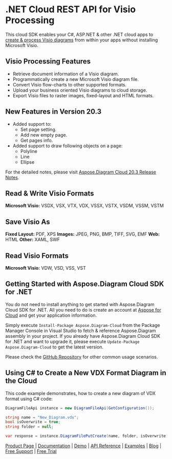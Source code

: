 # .NET Cloud REST API for Visio Processing

This cloud SDK enables your C#, ASP.NET & other .NET cloud apps to [create & process Visio diagrams](https://products.aspose.cloud/diagram/net) from within your apps without installing Microsoft Visio.

## Visio Processing Features

- Retrieve document information of a Visio diagram.
- Programmatically create a new Microsoft Visio diagram file.
- Convert Visio flow-charts to other supported formats.
- Upload your business oriented Visio diagrams to cloud storage.
- Export Visio files to raster images, fixed-layout and HTML formats.

## New Features in Version 20.3

- Added support to:
  - Set page setting.
  - Add new empty page.
  - Get pages info.
- Added support to draw following objects on a page:
  - Polyline
  - Line
  - Ellipse

For the detailed notes, please visit [Aspose.Diagram Cloud 20.3 Release Notes](https://docs.aspose.cloud/display/diagramcloud/Aspose.Diagram+Cloud+20.3+Release+Notes).

## Read & Write Visio Formats

**Microsoft Visio:** VSDX, VSX, VTX, VDX, VSSX, VSTX, VSDM, VSSM, VSTM

## Save Visio As

**Fixed Layout:** PDF, XPS
**Images:** JPEG, PNG, BMP, TIFF, SVG, EMF
**Web:** HTML
**Other:** XAML, SWF

## Read Visio Formats

**Microsoft Visio:** VDW, VSD, VSS, VST

## Getting Started with Aspose.Diagram Cloud SDK for .NET

You do not need to install anything to get started with Aspose.Diagram Cloud SDK for .NET. All you need to do is create an account at [Aspose for Cloud](https://dashboard.aspose.cloud/#/apps) and get your application information.

Simply execute `Install-Package Aspose.Diagram-Cloud` from the Package Manager Console in Visual Studio to fetch & reference Aspose.Diagram assembly in your project. If you already have Aspose.Diagram Cloud SDK for .NET and want to upgrade it, please execute `Update-Package Aspose.Diagram-Cloud` to get the latest version.

Please check the [GitHub Repository](https://github.com/aspose-diagram-cloud/aspose-diagram-cloud-dotnet) for other common usage scenarios.

## Using C# to Create a New VDX Format Diagram in the Cloud

This code example demonstrates, how to create a new diagram of VDX format using C# code:

```csharp
DiagramFileApi instance = new DiagramFileApi(GetConfiguration());

string name = "New_Diagram.vdx";
bool isOverwrite = true;
string folder = null;

var response = instance.DiagramFilePutCreate(name, folder, isOverwrite);
```

[Product Page](https://products.aspose.cloud/diagram/net) | [Documentation](https://docs.aspose.cloud/display/diagramcloud/Home) | [Demo](https://products.aspose.app/diagram/family) | [API Reference](https://apireference.aspose.cloud/diagram/) | [Examples](https://github.com/aspose-diagram-cloud/aspose-diagram-cloud-dotnet) | [Blog](https://blog.aspose.cloud/category/diagram/) | [Free Support](https://forum.aspose.cloud/c/diagram) | [Free Trial](https://dashboard.aspose.cloud/#/apps)
